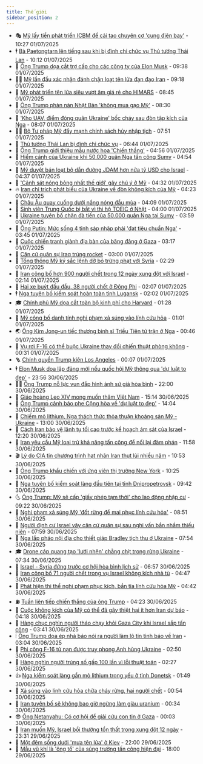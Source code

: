```yaml
---
title: Thế giới
sidebar_position: 2
---
```


<!-- vnexpress-the-gioi:START -->
- 🎭 [Mỹ lấy tiền phát triển ICBM để cải tạo chuyên cơ &#39;cung điện bay&#39;](https://vnexpress.net/my-lay-tien-phat-trien-icbm-de-cai-tao-chuyen-co-cung-dien-bay-4908772.html) - 10:27 01/07/2025
- 🕴 [Bà Paetongtarn lên tiếng sau khi bị đình chỉ chức vụ Thủ tướng Thái Lan](https://vnexpress.net/ba-paetongtarn-len-tieng-sau-khi-bi-dinh-chi-chuc-vu-thu-tuong-thai-lan-4908814.html) - 10:12 01/07/2025
- 🤭 [Ông Trump dọa cắt trợ cấp cho các công ty của Elon Musk](https://vnexpress.net/ong-trump-doa-cat-tro-cap-cho-cac-cong-ty-cua-elon-musk-4908797.html) - 09:38 01/07/2025
- 🧑‍💻 [Mỹ lần đầu xác nhận đánh chặn loạt tên lửa đạn đạo Iran](https://vnexpress.net/my-lan-dau-xac-nhan-danh-chan-loat-ten-lua-dan-dao-iran-4908741.html) - 09:18 01/07/2025
- 🦏 [Mỹ phát triển tên lửa siêu vượt âm giá rẻ cho HIMARS](https://vnexpress.net/my-phat-trien-ten-lua-sieu-vuot-am-gia-re-cho-himars-4908624.html) - 08:45 01/07/2025
- 🦒 [Ông Trump phàn nàn Nhật Bản &#39;không mua gạo Mỹ&#39;](https://vnexpress.net/ong-trump-phan-nan-nhat-ban-khong-mua-gao-my-4908702.html) - 08:30 01/07/2025
- 🌈 [&#39;Kho UAV, điểm đóng quân Ukraine&#39; bốc cháy sau đòn tập kích của Nga](https://vnexpress.net/kho-uav-diem-dong-quan-ukraine-boc-chay-sau-don-tap-kich-cua-nga-4908696.html) - 08:07 01/07/2025
- 🧑‍🏫 [Bộ Tư pháp Mỹ đẩy mạnh chính sách hủy nhập tịch](https://vnexpress.net/bo-tu-phap-my-day-manh-chinh-sach-huy-nhap-tich-4908591.html) - 07:51 01/07/2025
- 🐲 [Thủ tướng Thái Lan bị đình chỉ chức vụ](https://vnexpress.net/thu-tuong-thai-lan-bi-dinh-chi-chuc-vu-4908701.html) - 06:44 01/07/2025
- 🦒 [Ông Trump giới thiệu mẫu nước hoa &#39;Chiến thắng&#39;](https://vnexpress.net/ong-trump-gioi-thieu-mau-nuoc-hoa-chien-thang-4908570.html) - 04:56 01/07/2025
- 🐻 [Hiểm cảnh của Ukraine khi 50.000 quân Nga tấn công Sumy](https://vnexpress.net/hiem-canh-cua-ukraine-khi-50-000-quan-nga-tan-cong-sumy-4908460.html) - 04:54 01/07/2025
- 🚀 [Mỹ duyệt bán loạt bộ dẫn đường JDAM hơn nửa tỷ USD cho Israel](https://vnexpress.net/my-duyet-ban-loat-bo-dan-duong-jdam-hon-nua-ty-usd-cho-israel-4908528.html) - 04:37 01/07/2025
- 🥰 [&#39;Cảnh sát nóng bỏng nhất thế giới&#39; gây chú ý ở Mỹ](https://vnexpress.net/canh-sat-nong-bong-nhat-the-gioi-gay-chu-y-o-my-4908582.html) - 04:32 01/07/2025
- 🔥 [Iran chỉ trích phát biểu của Ukraine về đòn không kích của Mỹ](https://vnexpress.net/iran-chi-trich-phat-bieu-cua-ukraine-ve-don-khong-kich-cua-my-4908571.html) - 04:23 01/07/2025
- 🥳 [Châu Âu quay cuồng dưới nắng nóng đầu mùa](https://vnexpress.net/chau-au-quay-cuong-duoi-nang-nong-dau-mua-4908538.html) - 04:09 01/07/2025
- 💼 [Sinh viên Trung Quốc bị bắt vì thi hộ TOEIC ở Nhật](https://vnexpress.net/sinh-vien-trung-quoc-bi-bat-vi-thi-ho-toeic-o-nhat-4908486.html) - 04:00 01/07/2025
- 🤡 [Ukraine tuyên bố chặn đà tiến của 50.000 quân Nga tại Sumy](https://vnexpress.net/ukraine-tuyen-bo-chan-da-tien-cua-50-000-quan-nga-tai-sumy-4908555.html) - 03:59 01/07/2025
- 🌁 [Ông Putin: Mức sống 4 tỉnh sáp nhập phải &#39;đạt tiêu chuẩn Nga&#39;](https://vnexpress.net/ong-putin-muc-song-4-tinh-sap-nhap-phai-dat-tieu-chuan-nga-4908478.html) - 03:45 01/07/2025
- 🤩 [Cuộc chiến tranh giành địa bàn của băng đảng ở Gaza](https://vnexpress.net/cuoc-chien-tranh-gianh-dia-ban-cua-bang-dang-o-gaza-4908150.html) - 03:17 01/07/2025
- 🎉 [Căn cứ quân sự Iraq trúng rocket](https://vnexpress.net/can-cu-quan-su-iraq-trung-rocket-4908507.html) - 03:00 01/07/2025
- 🎉 [Tổng thống Mỹ ký sắc lệnh dỡ bỏ trừng phạt với Syria](https://vnexpress.net/tong-thong-my-ky-sac-lenh-do-bo-trung-phat-voi-syria-4908505.html) - 02:29 01/07/2025
- 🌁 [Iran công bố hơn 900 người chết trong 12 ngày xung đột với Israel](https://vnexpress.net/iran-cong-bo-hon-900-nguoi-chet-trong-12-ngay-xung-dot-voi-israel-4908474.html) - 02:14 01/07/2025
- 🌊 [Hai xe buýt đấu đầu, 38 người chết ở Đông Phi](https://vnexpress.net/hai-xe-buyt-dau-dau-38-nguoi-chet-o-dong-phi-4908490.html) - 02:07 01/07/2025
- 🕴 [Nga tuyên bố kiểm soát hoàn toàn tỉnh Lugansk](https://vnexpress.net/nga-tuyen-bo-kiem-soat-hoan-toan-tinh-lugansk-4908488.html) - 02:02 01/07/2025
- 🎓 [Chính phủ Mỹ dọa cắt toàn bộ kinh phí cho Harvard](https://vnexpress.net/chinh-phu-my-doa-cat-toan-bo-kinh-phi-cho-harvard-4908463.html) - 01:28 01/07/2025
- 🦩 [Mỹ công bố danh tính nghi phạm xả súng vào lính cứu hỏa](https://vnexpress.net/my-cong-bo-danh-tinh-nghi-pham-xa-sung-vao-linh-cuu-hoa-4908449.html) - 01:01 01/07/2025
- 🌏 [Ông Kim Jong-un tiếc thương binh sĩ Triều Tiên tử trận ở Nga](https://vnexpress.net/ong-kim-jong-un-tiec-thuong-binh-si-trieu-tien-tu-tran-o-nga-4908421.html) - 00:46 01/07/2025
- 🌋 [Vụ rơi F-16 có thể buộc Ukraine thay đổi chiến thuật phòng không](https://vnexpress.net/vu-roi-f-16-co-the-buoc-ukraine-thay-doi-chien-thuat-phong-khong-4908252.html) - 00:31 01/07/2025
- 🪜 [Chính quyền Trump kiện Los Angeles](https://vnexpress.net/chinh-quyen-trump-kien-los-angeles-4908447.html) - 00:07 01/07/2025
- 🕴 [Elon Musk dọa lập đảng mới nếu quốc hội Mỹ thông qua &#39;dự luật to đẹp&#39;](https://vnexpress.net/elon-musk-doa-lap-dang-moi-neu-quoc-hoi-my-thong-qua-du-luat-to-dep-4908441.html) - 23:56 30/06/2025
- 🧑‍🏫 [Ông Trump nỗ lực vun đắp hình ảnh sứ giả hòa bình](https://vnexpress.net/ong-trump-no-luc-vun-dap-hinh-anh-su-gia-hoa-binh-4907903.html) - 22:00 30/06/2025
- 🌮 [Giáo hoàng Leo XIV mong muốn thăm Việt Nam](https://vnexpress.net/giao-hoang-leo-xiv-mong-muon-tham-viet-nam-4908417.html) - 15:14 30/06/2025
- 🚦 [Ông Trump cảnh báo phe Cộng hòa về &#39;dự luật to đẹp&#39;](https://vnexpress.net/ong-trump-canh-bao-phe-cong-hoa-ve-du-luat-to-dep-4908402.html) - 14:04 30/06/2025
- 💫 [Chiếm mỏ lithium, Nga thách thức thỏa thuận khoáng sản Mỹ - Ukraine](https://vnexpress.net/chiem-mo-lithium-nga-thach-thuc-thoa-thuan-khoang-san-my-ukraine-4908213.html) - 13:00 30/06/2025
- 🤡 [Cách Iran bảo vệ lãnh tụ tối cao trước kế hoạch ám sát của Israel](https://vnexpress.net/cach-iran-bao-ve-lanh-tu-toi-cao-truoc-ke-hoach-am-sat-cua-israel-4908192.html) - 12:20 30/06/2025
- 🦣 [Iran yêu cầu Mỹ loại trừ khả năng tấn công để nối lại đàm phán](https://vnexpress.net/iran-yeu-cau-my-loai-tru-kha-nang-tan-cong-de-noi-lai-dam-phan-4908373.html) - 11:58 30/06/2025
- 🎬 [Lý do CIA tin chương trình hạt nhân Iran thụt lùi nhiều năm](https://vnexpress.net/ly-do-cia-tin-chuong-trinh-hat-nhan-iran-thut-lui-nhieu-nam-4908331.html) - 10:53 30/06/2025
- 🎉 [Ông Trump khẩu chiến với ứng viên thị trưởng New York](https://vnexpress.net/ong-trump-khau-chien-voi-ung-vien-thi-truong-new-york-4908240.html) - 10:25 30/06/2025
- 🎡 [Nga tuyên bố kiểm soát làng đầu tiên tại tỉnh Dnipropetrovsk](https://vnexpress.net/nga-tuyen-bo-kiem-soat-lang-dau-tien-tai-tinh-dnipropetrovsk-4908288.html) - 09:42 30/06/2025
- 🌜 [Ông Trump: Mỹ sẽ cấp &#39;giấy phép tạm thời&#39; cho lao động nhập cư](https://vnexpress.net/ong-trump-my-se-cap-giay-phep-tam-thoi-cho-lao-dong-nhap-cu-4908209.html) - 09:22 30/06/2025
- 🎡 [Nghi phạm xả súng Mỹ &#39;đốt rừng để mai phục lính cứu hỏa&#39;](https://vnexpress.net/nghi-pham-xa-sung-my-dot-rung-de-mai-phuc-linh-cuu-hoa-4908248.html) - 08:51 30/06/2025
- 🤗 [Người định cư Israel vây căn cứ quân sự sau nghi vấn bắn nhầm thiếu niên](https://vnexpress.net/nguoi-dinh-cu-israel-vay-can-cu-quan-su-sau-nghi-van-ban-nham-thieu-nien-4908184.html) - 07:59 30/06/2025
- 🦩 [Nga lắp pháo nội địa cho thiết giáp Bradley tịch thu ở Ukraine](https://vnexpress.net/nga-lap-phao-noi-dia-cho-thiet-giap-bradley-tich-thu-o-ukraine-4908004.html) - 07:54 30/06/2025
- 🎓 [Drone cáp quang tạo &#39;lưới nhện&#39; chằng chịt trong rừng Ukraine](https://vnexpress.net/drone-cap-quang-tao-luoi-nhen-chang-chit-trong-rung-ukraine-4908065.html) - 07:34 30/06/2025
- 🌁 [Israel - Syria đứng trước cơ hội hòa bình lịch sử](https://vnexpress.net/israel-syria-dung-truoc-co-hoi-hoa-binh-lich-su-4908017.html) - 06:57 30/06/2025
- 🤩 [Iran công bố 71 người chết trong vụ Israel không kích nhà tù](https://vnexpress.net/iran-cong-bo-71-nguoi-chet-trong-vu-israel-khong-kich-nha-tu-4907980.html) - 04:47 30/06/2025
- 👹 [Phát hiện thi thể nghi phạm phục kích, bắn tỉa lính cứu hỏa Mỹ](https://vnexpress.net/phat-hien-thi-the-nghi-pham-phuc-kich-ban-tia-linh-cuu-hoa-my-4908041.html) - 04:42 30/06/2025
- ⛽️ [Tuần liên tiếp chiến thắng của ông Trump](https://vnexpress.net/tuan-lien-tiep-chien-thang-cua-ong-trump-4907900.html) - 04:23 30/06/2025
- 🚀 [Cuộc không kích của Mỹ có thể đã gây thiệt hại ít hơn Iran dự báo](https://vnexpress.net/cuoc-khong-kich-cua-my-co-the-da-gay-thiet-hai-it-hon-iran-du-bao-4907951.html) - 04:18 30/06/2025
- 🎡 [Hàng chục nghìn người tháo chạy khỏi Gaza City khi Israel sắp tấn công](https://vnexpress.net/hang-chuc-nghin-nguoi-thao-chay-khoi-gaza-city-khi-israel-sap-tan-cong-4907938.html) - 03:41 30/06/2025
- 🕯 [Ông Trump dọa ép nhà báo nói ra người làm lộ tin tình báo về Iran](https://vnexpress.net/ong-trump-doa-ep-nha-bao-noi-ra-nguoi-lam-lo-tin-tinh-bao-ve-iran-4907908.html) - 03:04 30/06/2025
- 🐻 [Phi công F-16 tử nạn được truy phong Anh hùng Ukraine](https://vnexpress.net/phi-cong-f-16-tu-nan-duoc-truy-phong-anh-hung-ukraine-4907932.html) - 02:50 30/06/2025
- 🚦 [Hàng nghìn người trúng số gấp 100 lần vì lỗi thuật toán](https://vnexpress.net/hang-nghin-nguoi-trung-so-gap-100-lan-vi-loi-thuat-toan-4907950.html) - 02:27 30/06/2025
- 👍 [Nga kiểm soát làng gần mỏ lithium trọng yếu ở tỉnh Donetsk](https://vnexpress.net/nga-kiem-soat-lang-gan-mo-lithium-trong-yeu-o-tinh-donetsk-4907912.html) - 01:49 30/06/2025
- 🚀 [Xả súng vào lính cứu hỏa chữa cháy rừng, hai người chết](https://vnexpress.net/xa-sung-vao-linh-cuu-hoa-chua-chay-rung-hai-nguoi-chet-4907871.html) - 00:54 30/06/2025
- 🌮 [Iran tuyên bố sẽ không bao giờ ngừng làm giàu uranium](https://vnexpress.net/iran-tuyen-bo-se-khong-bao-gio-ngung-lam-giau-uranium-4907870.html) - 00:34 30/06/2025
- 😎 [Ông Netanyahu: Có cơ hội để giải cứu con tin ở Gaza](https://vnexpress.net/ong-netanyahu-co-co-hoi-de-giai-cuu-con-tin-o-gaza-4907867.html) - 00:03 30/06/2025
- 🐲 [Iran muốn Mỹ, Israel bồi thường tổn thất trong xung đột 12 ngày](https://vnexpress.net/iran-muon-my-israel-boi-thuong-ton-that-trong-xung-dot-12-ngay-4907862.html) - 23:31 29/06/2025
- 💫 [Một đêm sống dưới &#39;mưa tên lửa&#39; ở Kiev](https://vnexpress.net/mot-dem-song-duoi-mua-ten-lua-o-kiev-4907367.html) - 22:00 29/06/2025
- 👀 [Mẫu vũ khí là &#39;ông tổ&#39; của súng trường tấn công hiện đại](https://vnexpress.net/mau-vu-khi-la-ong-to-cua-sung-truong-tan-cong-hien-dai-4903734.html) - 18:00 29/06/2025<!-- vnexpress-the-gioi:END -->